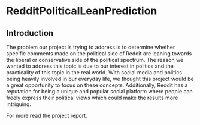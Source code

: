 # RedditPoliticalLeanPrediction

## Introduction
The problem our project is trying to address is to determine whether specific comments made on the political side of Reddit are leaning towards the liberal or conservative side of the political spectrum. The reason we wanted to address this topic is due to our interest in politics and the practicality of this topic in the real world. With social media and politics being heavily involved in our everyday life, we thought this project would be a great opportunity to focus on these concepts. Additionally, Reddit has a reputation for being a unique and popular social platform where people can freely express their political views which could make the results more intriguing. 

For more read the project report.
